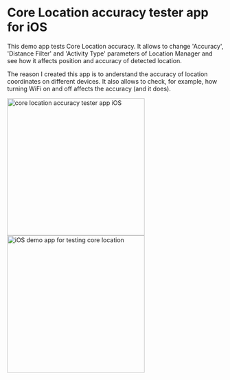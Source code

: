 # Core Location accuracy tester app for iOS

This demo app tests Core Location accuracy. It allows to change 'Accuracy', 'Distance Filter' and 'Activity Type' parameters of Location Manager and see how it affects position and accuracy of detected location.

The reason I created this app is to anderstand the accuracy of location coordinates on different devices. It also allows to check, for example, how turning WiFi on and off affects the accuracy (and it does).

<img src='https://github.com/evgenyneu/core-location-tester-ios/blob/master/graphics/core-location-tester-ios-1.png' alt='core location accuracy tester app iOS' width='320'> <img src='https://raw.githubusercontent.com/evgenyneu/core-location-tester-ios/master/graphics/core-location-tester-ios-2.png' alt='iOS demo app for testing core location' width='320'>
